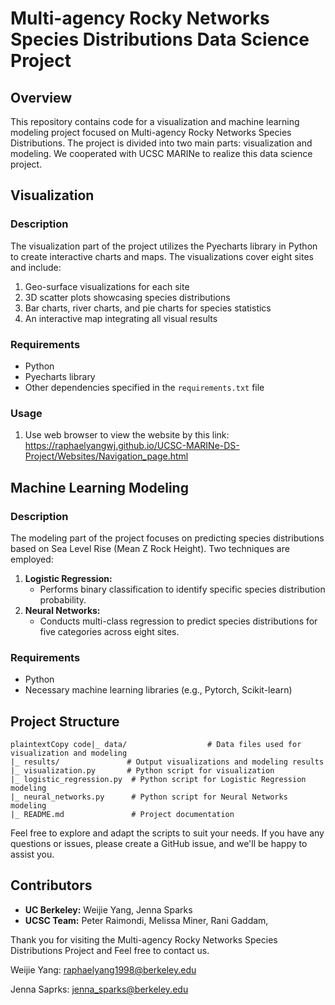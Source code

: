 # Multi-agency Rocky Networks Species Distributions Data Science Project

## Overview

This repository contains code for a visualization and machine learning modeling project focused on Multi-agency Rocky Networks Species Distributions. The project is divided into two main parts: visualization and modeling. We cooperated with UCSC MARINe to realize this  data science project.

## Visualization

### Description

The visualization part of the project utilizes the Pyecharts library in Python to create interactive charts and maps. The visualizations cover eight sites and include:

1. Geo-surface visualizations for each site
2. 3D scatter plots showcasing species distributions
3. Bar charts, river charts, and pie charts for species statistics
4. An interactive map integrating all visual results

### Requirements

- Python
- Pyecharts library
- Other dependencies specified in the `requirements.txt` file

### Usage

1. Use web browser to view the website by this link: https://raphaelyangwj.github.io/UCSC-MARINe-DS-Project/Websites/Navigation_page.html

## Machine Learning Modeling

### Description

The modeling part of the project focuses on predicting species distributions based on Sea Level Rise (Mean Z Rock Height). Two techniques are employed:

1. **Logistic Regression:**
   - Performs binary classification to identify specific species distribution probability.
2. **Neural Networks:**
   - Conducts multi-class regression to predict species distributions for five categories across eight sites.

### Requirements

- Python
- Necessary machine learning libraries (e.g., Pytorch, Scikit-learn)

## Project Structure

```
plaintextCopy code|_ data/                  # Data files used for visualization and modeling
|_ results/               # Output visualizations and modeling results
|_ visualization.py       # Python script for visualization
|_ logistic_regression.py  # Python script for Logistic Regression modeling
|_ neural_networks.py      # Python script for Neural Networks modeling
|_ README.md               # Project documentation
```

Feel free to explore and adapt the scripts to suit your needs. If you have any questions or issues, please create a GitHub issue, and we'll be happy to assist you.

## Contributors

- **UC Berkeley:** Weijie Yang, Jenna Sparks
- **UCSC Team:** Peter Raimondi, Melissa Miner, Rani Gaddam, 

Thank you for visiting the Multi-agency Rocky Networks Species Distributions Project and Feel free to contact us.

Weijie Yang: raphaelyang1998@berkeley.edu

Jenna Saprks: jenna_sparks@berkeley.edu
